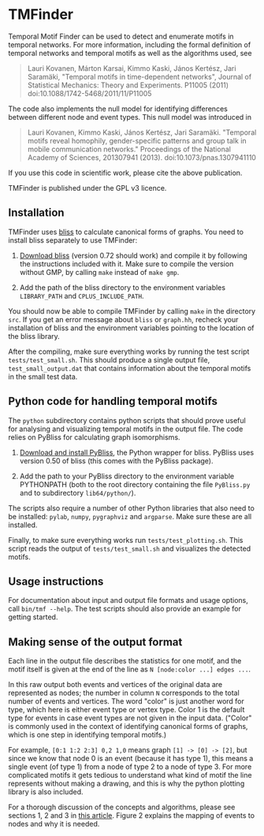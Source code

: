 TMFinder
========

Temporal Motif Finder can be used to detect and enumerate motifs in temporal networks. For more information, including the formal definition of temporal networks and temporal motifs as well as the algorithms used, see

> Lauri Kovanen, Márton Karsai, Kimmo Kaski, János Kertész, Jari
Saramäki, "Temporal motifs in time-dependent networks",
Journal of Statistical Mechanics: Theory and Experiments. P11005 (2011)
doi:10.1088/1742-5468/2011/11/P11005

The code also implements the null model for identifying differences between different node and event types. This null model was introduced in

> Lauri Kovanen, Kimmo Kaski, János Kertész, Jari Saramäki. "Temporal motifs reveal homophily, gender-specific patterns and group talk in mobile communication networks." Proceedings of the National Academy of Sciences, 201307941 (2013). doi:10.1073/pnas.1307941110

If you use this code in scientific work, please cite the above publication.

TMFinder is published under the GPL v3 licence.

Installation
------------

TMFinder uses [bliss][bliss] to calculate canonical forms of graphs. You need to install bliss separately to use TMFinder:

1. [Download bliss][bliss] (version 0.72 should work) and compile it by
	following the instructions included with it. Make sure to compile the version without GMP, by calling `make` instead of `make gmp`.

2. Add the path of the bliss directory to the environment variables
	`LIBRARY_PATH` and `CPLUS_INCLUDE_PATH`.

You should now be able to compile TMFinder by calling `make` in the directory `src`. If you get an error message about `bliss` or `graph.hh`, recheck your installation of bliss and the environment variables pointing to the location of the bliss library.

After the compiling, make sure everything works by running the test script `tests/test_small.sh`. This should produce a single output file, `test_small_output.dat` that contains information about the temporal motifs in the small test data.

Python code for handling temporal motifs
----------------------------------------

The `python` subdirectory contains python scripts that should prove useful for analysing and visualizing temporal motifs in the output file. The code relies on PyBliss for calculating graph isomorphisms.

1. [Download and install PyBliss][bliss], the Python wrapper for bliss.
  	PyBliss uses version 0.50 of bliss (this comes with the PyBliss
 	package).

2. Add the path to your PyBliss directory to the environment
   variable PYTHONPATH (both to the root directory containing the file `PyBliss.py` and to subdirectory `lib64/python/`).

The scripts also require a number of other Python libraries that also need to be installed: `pylab`, `numpy`, `pygraphviz` and `argparse`. Make sure these are all installed.

Finally, to make sure everything works run `tests/test_plotting.sh`. This script reads the output of `tests/test_small.sh` and visualizes the detected motifs.

Usage instructions
------------------

For documentation about input and output file formats and usage options, call `bin/tmf --help`. The test scripts should also provide an example for getting started.


Making sense of the output format
---------------------------------

Each line in the output file describes the statistics for one motif, and the motif itself is given at the end of the line as `N [node:color ...] edges ...`.

In this raw output both events and vertices of the original data are represented as nodes; the number in column `N` corresponds to the total number of events and vertices. The word "color" is just another word for type, which here is either event type or vertex type. Color 1 is the default type for events in case event types are not given in the input data. ("Color" is commonly used in the context of identifying canonical forms of graphs, which is one step in identifying temporal motifs.)

For example, `[0:1 1:2 2:3] 0,2 1,0` means graph `[1] -> [0] -> [2]`, but since we know that node 0 is an event (because it has type 1), this means a single event (of type 1) from a node of type 2 to a node of type 3. For more complicated motifs it gets tedious to understand what kind of motif the line represents without making a drawing, and this is why the python plotting library is also included.

For a thorough discussion of the concepts and algorithms, please see sections 1, 2 and 3 in [this article](http://iopscience.iop.org/1742-5468/2011/11/P11005 "Temporal motifs in time-dependent networks"). Figure 2 explains the mapping of events to nodes and why it is needed.


[bliss]: http://www.tcs.hut.fi/Software/bliss/ "bliss"
